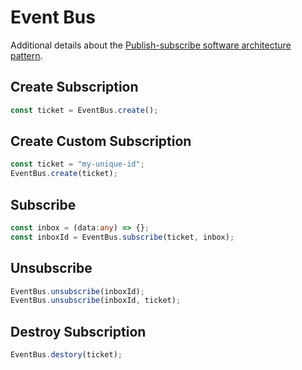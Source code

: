 # Event Bus

Additional details about the [Publish-subscribe software architecture pattern](https://en.wikipedia.org/wiki/Publish%E2%80%93subscribe_pattern).

## Create Subscription

```javascript
const ticket = EventBus.create();
```

## Create Custom Subscription

```javascript
const ticket = "my-unique-id";
EventBus.create(ticket);
```

## Subscribe

```typescript
const inbox = (data:any) => {};
const inboxId = EventBus.subscribe(ticket, inbox);
```

## Unsubscribe

```javascript
EventBus.unsubscribe(inboxId);
EventBus.unsubscribe(inboxId, ticket);
```

## Destroy Subscription

```javascript
EventBus.destory(ticket);
```